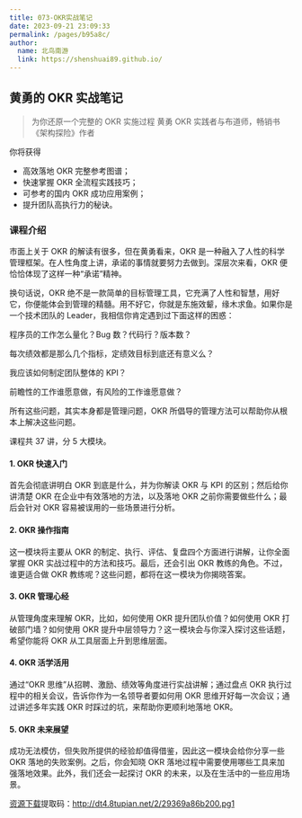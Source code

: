 ```yaml
---
title: 073-OKR实战笔记
date: 2023-09-21 23:09:33
permalink: /pages/b95a8c/
author:
  name: 北鸟南游
  link: https://shenshuai89.github.io/
---
```


## 黄勇的 OKR 实战笔记

> 为你还原一个完整的 OKR 实施过程
> 黄勇 OKR 实践者与布道师，畅销书《架构探险》作者

你将获得

- 高效落地 OKR 完整参考图谱；
- 快速掌握 OKR 全流程实践技巧；
- 可参考的国内 OKR 成功应用案例；
- 提升团队高执行力的秘诀。

### 课程介绍

市面上关于 OKR 的解读有很多，但在黄勇看来，OKR 是一种融入了人性的科学管理框架。在人性角度上讲，承诺的事情就要努力去做到。深层次来看，OKR 便恰恰体现了这样一种“承诺”精神。

换句话说，OKR 绝不是一款简单的目标管理工具，它充满了人性和智慧，用好它，你便能体会到管理的精髓。用不好它，你就是东施效颦，缘木求鱼。如果你是一个技术团队的 Leader，我相信你肯定遇到过下面这样的困惑：

程序员的工作怎么量化？Bug 数？代码行？版本数？

每次绩效都是那么几个指标，定绩效目标到底还有意义么？

我应该如何制定团队整体的 KPI？

前瞻性的工作谁愿意做，有风险的工作谁愿意做？

所有这些问题，其实本身都是管理问题，OKR 所倡导的管理方法可以帮助你从根本上解决这些问题。

课程共 37 讲，分 5 大模块。

#### 1. OKR 快速入门

首先会彻底讲明白 OKR 到底是什么，并为你解读 OKR 与 KPI 的区别；然后给你讲清楚 OKR 在企业中有效落地的方法，以及落地 OKR 之前你需要做些什么；最后会针对 OKR 容易被误用的一些场景进行分析。

#### 2. OKR 操作指南

这一模块将主要从 OKR 的制定、执行、评估、复盘四个方面进行讲解，让你全面掌握 OKR 实战过程中的方法和技巧。最后，还会引出 OKR 教练的角色。不过，谁更适合做 OKR 教练呢？这些问题，都将在这一模块为你揭晓答案。

#### 3. OKR 管理心经

从管理角度来理解 OKR，比如，如何使用 OKR 提升团队价值？如何使用 OKR 打破部门墙？如何使用 OKR 提升中层领导力？这一模块会与你深入探讨这些话题，希望你能将 OKR 从工具层面上升到思维层面。

#### 4. OKR 活学活用

通过“OKR 思维”从招聘、激励、绩效等角度进行实战讲解；通过盘点 OKR 执行过程中的相关会议，告诉你作为一名领导者要如何用 OKR 思维开好每一次会议；通过讲述多年实践 OKR 时踩过的坑，来帮助你更顺利地落地 OKR。

#### 5. OKR 未来展望

成功无法模仿，但失败所提供的经验却值得借鉴，因此这一模块会给你分享一些 OKR 落地的失败案例。之后，你会知晓 OKR 落地过程中需要使用哪些工具来加强落地效果。此外，我们还会一起探讨 OKR 的未来，以及在生活中的一些应用场景。

[资源下载](https://pan.baidu.com/s/1C55uqXJGrgQ8DuW_irYNMw)提取码：http://dt4.8tupian.net/2/29369a86b200.pg1

